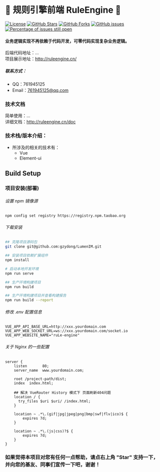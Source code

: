 
# 📌 规则引擎前端 RuleEngine 📌

[![License](https://img.shields.io/badge/license-Apache%202-4EB1BA.svg)](https://www.apache.org/licenses/LICENSE-2.0.html)
[![GitHub Stars](https://img.shields.io/github/stars/dingqianwen/rule-engine-front-v2)](https://github.com/dingqianwen/rule-engine-front-v2/stargazers)
[![GitHub Forks](https://img.shields.io/github/forks/dingqianwen/rule-engine-front-v2)](https://github.com/dingqianwen/rule-engine-front-v2/fork)
[![GitHub issues](https://img.shields.io/github/issues/dingqianwen/rule-engine-front-v2.svg)](https://github.com/dingqianwen/rule-engine-front-v2/issues)
[![Percentage of issues still open](http://isitmaintained.com/badge/open/dingqianwen/rule-engine-front-v2.svg)](https://github.com/dingqianwen/rule-engine-front-v2/issues "Percentage of issues still open")

#### 业务逻辑实现不再依赖于代码开发，可零代码实现复杂业务逻辑。

后端代码地址：... <br>
项目展示地址：http://ruleengine.cn/

##### 联系方式：

- QQ：761945125
- Email：761945125@qq.com

### 技术文档

简单使用：... <br>
详细文档：http://ruleengine.cn/doc

### 技术栈/版本介绍：

- 所涉及的相关的技术有：
  - Vue
  - Element-ui

## Build Setup


### 项目安装(部署)
###### 设置 npm 镜像源
```language
npm config set registry https://registry.npm.taobao.org
```

###### 下载安装
```bash
## 克隆项目源码包
git clone git@github.com:gzydong/LumenIM.git

## 安装项目依赖扩展组件
npm install

# 启动本地开发环境
npm run serve

## 生产环境构建项目
npm run build

## 生产环境构建项目并查看构建报告
npm run build --report
```

###### 修改 .env 配置信息

```env
VUE_APP_API_BASE_URL=http://xxx.yourdomain.com
VUE_APP_WEB_SOCKET_URL=ws://xxx.yourdomain.com/socket.io
VUE_APP_WEBSITE_NAME="ruLe-engine"
```

###### 关于 Nginx 的一些配置
```nginx
server {
    listen       80;
    server_name  www.yourdomain.com;

    root /project-path/dist;
    index  index.html;

    ## 解决 VueRouter History 模式下 页面刷新404问题
    location / {
      try_files $uri $uri/ /index.html;
    }

    location ~ .*\.(gif|jpg|jpeg|png|bmp|swf|flv|ico)$ {
        expires 7d;
    }

    location ~ .*\.(js|css)?$ {
        expires 7d;
    }
}
```



### 如果觉得本项目对您有任何一点帮助，请点右上角 "Star" 支持一下， 并向您的基友、同事们宣传一下吧，谢谢！

